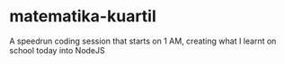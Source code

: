# matematika-kuartil
A speedrun coding session that starts on 1 AM, creating what I learnt on school today into NodeJS

